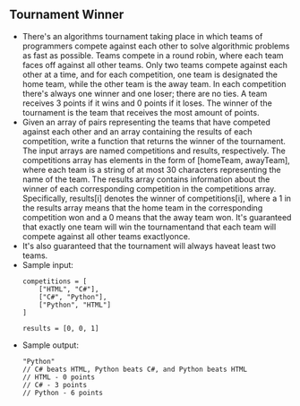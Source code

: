 ## Tournament Winner

- There's an algorithms tournament taking place in which teams of programmers compete against each other to solve algorithmic problems as fast as possible. Teams compete in a round robin, where each team faces off against all other teams. Only two teams compete against each other at a time, and for each competition, one team is designated the home team, while the other team is the away team. In each competition there's always one winner and one loser; there are no ties. A team receives 3 points if it wins and 0 points if it loses. The winner of the tournament is the team that receives the most amount of points.
- Given an array of pairs representing the teams that have competed against each other and an array containing the results of each competition, write a function that returns the winner of the tournament. The input arrays are named competitions and results, respectively. The competitions array has elements in the form of [homeTeam, awayTeam], where each team is a string of at most 30 characters representing the name of the team. The results array contains information about the winner of each corresponding competition in the competitions array. Specifically, results[i] denotes the winner of competitions[i], where a 1 in the results array means that the home team in the corresponding competition won and a 0 means that the away team won. It's guaranteed that exactly one team will win the tournamentand that each team will compete against all other teams exactlyonce.
- It's also guaranteed that the tournament will always haveat least two teams.
- Sample input:
    ~~~
    competitions = [ 
        ["HTML", "C#"], 
        ["C#", "Python"], 
        ["Python", "HTML"]
    ]
    
    results = [0, 0, 1]
    ~~~
- Sample output:
    ~~~
    "Python"
    // C# beats HTML, Python beats C#, and Python beats HTML
    // HTML - 0 points
    // C# - 3 points
    // Python - 6 points
    ~~~
